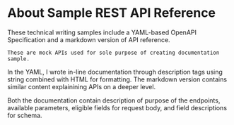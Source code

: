 # About Sample REST API Reference

These technical writing samples include a YAML-based OpenAPI Specification and a markdown version of API reference. 

    These are mock APIs used for sole purpose of creating documentation sample.

In the YAML, I wrote in-line documentation through description tags using string combined with HTML for formatting. The markdown version contains similar content explainining APIs on a deeper level.

Both the documentation contain description of purpose of the endpoints, available parameters, eligible fields for request body, and field descriptions for schema.
